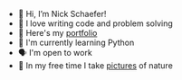- 👋 Hi, I’m Nick Schaefer!
- 💫 I love writing code and problem solving
- 📕 Here's my [portfolio](https://www.nschaefer.com)
- 🐍 I'm currently learning Python
- 🗣 I'm open to work
- 🍄 In my free time I take [pictures](https://www.instagram.com/wildernns) of nature
